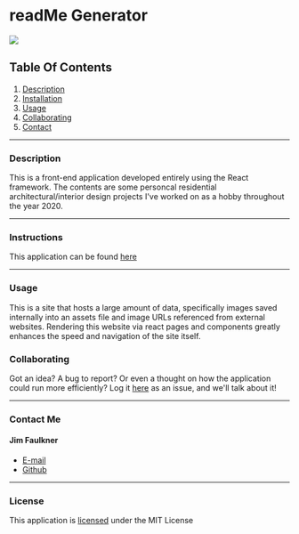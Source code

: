 # readMe Generator

![](https://img.shields.io/badge/License-MIT-yellowgreen)
      
## Table Of Contents
1.  [Description](#description)
2.  [Installation](#installation) 
3.  [Usage](#usage)
4.  [Collaborating](#collaborating)
5.  [Contact](#contact)
      
_________________________________
  
### Description
      
This is a front-end application developed entirely using the React framework.  The contents are some personcal residential architectural/interior design projects I've worked on as a hobby throughout the year 2020.  
      
_________________________________
  
### Instructions
  
This application can be found [here](https://jhf1203.github.io/lines/)
  
_________________________________
  
### Usage
  
This is a site that hosts a large amount of data, specifically images saved internally into an assets file and image URLs referenced from external websites.  Rendering this website via react pages and components greatly enhances the speed and navigation of the site itself.
  
### Collaborating
  
Got an idea?  A bug to report?  Or even a thought on how the application could run more efficiently?  Log it [here](https://github.com/jhf1203/lines/issues) as an issue, and we'll talk about it!
  
  _________________________________
  
### Contact Me
  
#### Jim Faulkner
- [E-mail](mailto:jhf1203@gmail.com)
- [Github](jhf1203)
  
_________________________________
  
### License
  
This application is [licensed](https://opensource.org/licenses/MIT) under the MIT License
  